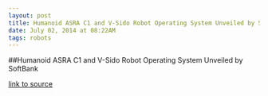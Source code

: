```yaml
---
layout: post
title: Humanoid ASRA C1 and V-Sido Robot Operating System Unveiled by SoftBank
date: July 02, 2014 at 08:22AM
tags: robots
---
```

##Humanoid ASRA C1 and V-Sido Robot Operating System Unveiled by SoftBank

[link to source](http://ift.tt/SQzPMg) 
